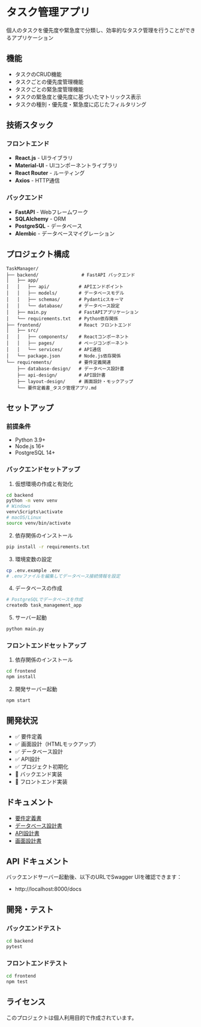 # タスク管理アプリ

個人のタスクを優先度や緊急度で分類し、効率的なタスク管理を行うことができるアプリケーション

## 機能

- タスクのCRUD機能
- タスクごとの優先度管理機能
- タスクごとの緊急度管理機能
- タスクの緊急度と優先度に基づいたマトリックス表示
- タスクの種別・優先度・緊急度に応じたフィルタリング

## 技術スタック

### フロントエンド
- **React.js** - UIライブラリ
- **Material-UI** - UIコンポーネントライブラリ
- **React Router** - ルーティング
- **Axios** - HTTP通信

### バックエンド
- **FastAPI** - Webフレームワーク
- **SQLAlchemy** - ORM
- **PostgreSQL** - データベース
- **Alembic** - データベースマイグレーション

## プロジェクト構成

```
TaskManager/
├── backend/                # FastAPI バックエンド
│   ├── app/
│   │   ├── api/           # APIエンドポイント
│   │   ├── models/        # データベースモデル
│   │   ├── schemas/       # Pydanticスキーマ
│   │   └── database/      # データベース設定
│   ├── main.py            # FastAPIアプリケーション
│   └── requirements.txt   # Python依存関係
├── frontend/              # React フロントエンド
│   ├── src/
│   │   ├── components/    # Reactコンポーネント
│   │   ├── pages/         # ページコンポーネント
│   │   └── services/      # API通信
│   └── package.json       # Node.js依存関係
└── requirements/          # 要件定義関連
    ├── database-design/   # データベース設計書
    ├── api-design/        # API設計書
    ├── layout-design/     # 画面設計・モックアップ
    └── 要件定義書_タスク管理アプリ.md
```

## セットアップ

### 前提条件
- Python 3.9+
- Node.js 16+
- PostgreSQL 14+

### バックエンドセットアップ

1. 仮想環境の作成と有効化
```bash
cd backend
python -m venv venv
# Windows
venv\Scripts\activate
# macOS/Linux
source venv/bin/activate
```

2. 依存関係のインストール
```bash
pip install -r requirements.txt
```

3. 環境変数の設定
```bash
cp .env.example .env
# .envファイルを編集してデータベース接続情報を設定
```

4. データベースの作成
```bash
# PostgreSQLでデータベースを作成
createdb task_management_app
```

5. サーバー起動
```bash
python main.py
```

### フロントエンドセットアップ

1. 依存関係のインストール
```bash
cd frontend
npm install
```

2. 開発サーバー起動
```bash
npm start
```

## 開発状況

- ✅ 要件定義
- ✅ 画面設計（HTMLモックアップ）
- ✅ データベース設計
- ✅ API設計
- ✅ プロジェクト初期化
- 🚧 バックエンド実装
- 🚧 フロントエンド実装

## ドキュメント

- [要件定義書](requirements/要件定義書_タスク管理アプリ.md)
- [データベース設計書](requirements/database-design/)
- [API設計書](requirements/api-design/)
- [画面設計書](requirements/layout-design/)

## API ドキュメント

バックエンドサーバー起動後、以下のURLでSwagger UIを確認できます：
- http://localhost:8000/docs

## 開発・テスト

### バックエンドテスト
```bash
cd backend
pytest
```

### フロントエンドテスト
```bash
cd frontend
npm test
```

## ライセンス

このプロジェクトは個人利用目的で作成されています。
